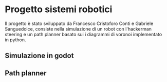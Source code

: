# Progetto sistemi robotici
Il progetto è stato sviluppato da Francesco Cristoforo Conti e Gabriele Sanguedolce, consiste nella simulazione di un robot con l'hackerman steering e un path planner basato sui i diagrammi di voronoi implementato in python.

## Simulazione in godot

## Path planner 